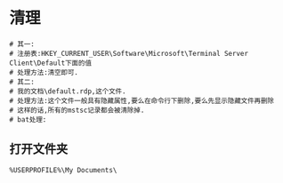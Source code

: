# 清理

```shell
# 其一:
# 注册表:HKEY_CURRENT_USER\Software\Microsoft\Terminal Server Client\Default下面的值
# 处理方法:清空即可.
# 其二:
# 我的文档\default.rdp,这个文件.
# 处理方法:这个文件一般具有隐藏属性,要么在命令行下删除,要么先显示隐藏文件再删除
# 这样的话,所有的mstsc记录都会被清除掉.
# bat处理:
```

## 打开文件夹

```shell
%USERPROFILE%\My Documents\
```
